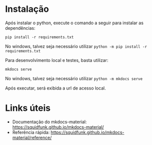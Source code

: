 # Instalação

Após instalar o python, execute o comando a seguir para instalar as dependências: 

`pip install -r requirements.txt`

No windows, talvez seja necessário utilizar `python -m pip install -r requirements.txt`

Para desenvolvimento local e testes, basta utilizar:

`mkdocs serve`

No windows, talvez seja necessário utilizar `python -m mkdocs serve`

Após executar, será exibida a url de acesso local.

# Links úteis

- Documentação do mkdocs-material: https://squidfunk.github.io/mkdocs-material/
- Referência rápida: https://squidfunk.github.io/mkdocs-material/reference/